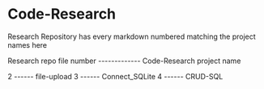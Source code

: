# Code-Research
Research Repository has every markdown numbered matching the project names here

Research repo file number ------------- Code-Research project name

2 ------ file-upload
3 ------ Connect_SQLite
4 ------ CRUD-SQL
